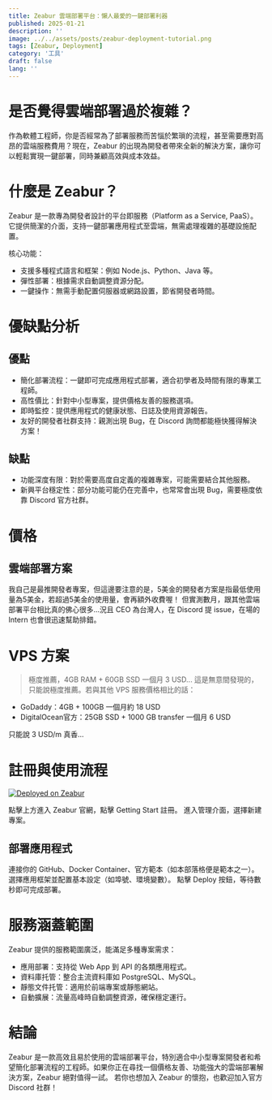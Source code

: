 ```yaml
---
title: Zeabur 雲端部署平台：懶人最愛的一鍵部署利器
published: 2025-01-21
description: ''
image: ../../assets/posts/zeabur-deployment-tutorial.png
tags: [Zeabur, Deployment]
category: '工具'
draft: false 
lang: ''
---
```


# 是否覺得雲端部署過於複雜？

作為軟體工程師，你是否經常為了部署服務而苦惱於繁瑣的流程，甚至需要應對高昂的雲端服務費用？現在，Zeabur 的出現為開發者帶來全新的解決方案，讓你可以輕鬆實現一鍵部署，同時兼顧高效與成本效益。

# 什麼是 Zeabur？

Zeabur 是一款專為開發者設計的平台即服務（Platform as a Service, PaaS）。它提供簡潔的介面，支持一鍵部署應用程式至雲端，無需處理複雜的基礎設施配置。

核心功能：
* 支援多種程式語言和框架：例如 Node.js、Python、Java 等。
* 彈性部署：根據需求自動調整資源分配。
* 一鍵操作：無需手動配置伺服器或網路設置，節省開發者時間。

# 優缺點分析
## 優點
* 簡化部署流程：一鍵即可完成應用程式部署，適合初學者及時間有限的專業工程師。
* 高性價比：針對中小型專案，提供價格友善的服務選項。
* 即時監控：提供應用程式的健康狀態、日誌及使用資源報告。
* 友好的開發者社群支持：親測出現 Bug，在 Discord 詢問都能極快獲得解決方案！
## 缺點
* 功能深度有限：對於需要高度自定義的複雜專案，可能需要結合其他服務。
* 新興平台穩定性：部分功能可能仍在完善中，也常常會出現 Bug，需要極度依靠 Discord 官方社群。

# 價格
## 雲端部署方案
我自己是最推開發者專案，但這邊要注意的是，5美金的開發者方案是指最低使用量為5美金，若超過5美金的使用量，會再額外收費喔！
但實測數月，跟其他雲端部署平台相比真的佛心很多...況且 CEO 為台灣人，在 Discord 提 issue，在場的 Intern 也會很迅速幫助排錯。

# VPS 方案 
> 極度推薦，4GB RAM + 60GB SSD 一個月 3 USD...
這是無意間發現的，只能說極度推薦。若與其他 VPS 服務價格相比的話：

* GoDaddy：4GB + 100GB 一個月約 18 USD
* DigitalOcean官方：25GB SSD + 1000 GB transfer 一個月 6 USD

只能說 3 USD/m 真香...

# 註冊與使用流程

[![Deployed on Zeabur](https://zeabur.com/deployed-on-zeabur-dark.svg)](https://zeabur.com/referral?referralCode=viiccwen&utm_source=viiccwen)

點擊上方進入 Zeabur 官網，點擊 Getting Start 註冊。
進入管理介面，選擇新建專案。

## 部署應用程式

連接你的 GitHub、Docker Container、官方範本（如本部落格便是範本之一）。
選擇應用框架並配置基本設定（如埠號、環境變數）。
點擊 Deploy 按鈕，等待數秒即可完成部署。

# 服務涵蓋範圍

Zeabur 提供的服務範圍廣泛，能滿足多種專案需求：
* 應用部署：支持從 Web App 到 API 的各類應用程式。
* 資料庫托管：整合主流資料庫如 PostgreSQL、MySQL。
* 靜態文件托管：適用於前端專案或靜態網站。
* 自動擴展：流量高峰時自動調整資源，確保穩定運行。

# 結論

Zeabur 是一款高效且易於使用的雲端部署平台，特別適合中小型專案開發者和希望簡化部署流程的工程師。如果你正在尋找一個價格友善、功能強大的雲端部署解決方案，Zeabur 絕對值得一試。
若你也想加入 Zeabur 的懷抱，也歡迎加入官方 Discord 社群！